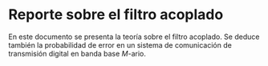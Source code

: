 # Reporte sobre el filtro acoplado

En este documento se presenta la teoría sobre el filtro acoplado. Se deduce también la probabilidad de error en un sistema de comunicación de transmisión digital en banda base *M*-ario.
